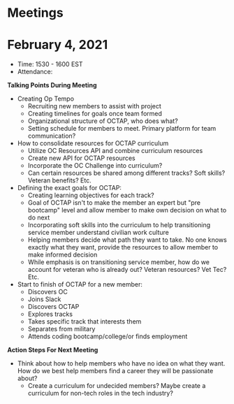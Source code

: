 # Meetings

# February 4, 2021
- Time: 1530 - 1600 EST
- Attendance: 

**Talking Points During Meeting**
- Creating Op Tempo
  - Recruiting new members to assist with project
  - Creating timelines for goals once team formed
  - Organizational structure of OCTAP, who does what?
  - Setting schedule for members to meet. Primary platform for team communication? 
- How to consolidate resources for OCTAP curriculum
  - Utilize OC Resources API and combine curriculum resources
  - Create new API for OCTAP resources
  - Incorporate the OC Challenge into curriculum?
  - Can certain resources be shared among different tracks? Soft skills? Veteran benefits? Etc.
- Defining the exact goals for OCTAP:
  - Creating learning objectives for each track?
  - Goal of OCTAP isn't to make the member an expert but "pre bootcamp" level and allow member to make own decision on what to do next 
  - Incorporating soft skills into the curriculum to help transitioning service member understand civilian work culture 
  - Helping members decide what path they want to take. No one knows exactly what they want, provide the resources to allow member to make informed decision
  - While emphasis is on transitioning service member, how do we account for veteran who is already out? Veteran resources? Vet Tec? Etc. 
- Start to finish of OCTAP for a new member:
  - Discovers OC
  - Joins Slack
  - Discovers OCTAP
  - Explores tracks
  - Takes specific track that interests them
  - Separates from military
  - Attends coding bootcamp/college/or finds employment


**Action Steps For Next Meeting**
- Think about how to help members who have no idea on what they want. How do we best help members find a career they will be passionate about? 
  - Create a curriculum for undecided members? Maybe create a curriculum for non-tech roles in the tech industry?
